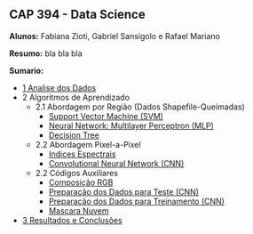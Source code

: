 ## CAP 394 - Data Science

**Alunos:** Fabiana Zioti, Gabriel Sansigolo e Rafael Mariano

**Resumo:** bla bla bla

**Sumario:**

* [1 Analise dos Dados](https://github.com/GSansigolo/CAP-240-394/blob/master/src/analise_dados/analise.ipynb)
* 2 Algoritmos de Aprendizado
    * 2.1 Abordagem por Região (Dados Shapefile-Queimadas)
        * [Support Vector Machine (SVM)](https://github.com/GSansigolo/CAP-240-394/blob/master/src/SVM/SVM.ipynb)
        * [Neural Network: Multilayer Perceptron (MLP)](https://github.com/GSansigolo/CAP-240-394/blob/master/src/MLP/data_science.ipynb)
        * [Decision Tree](https://github.com/GSansigolo/CAP-240-394/blob/master/src/Decision-Tree/decision_tree_sklearning.ipynb)
    * 2.2 Abordagem Pixel-a-Pixel 
        * [Indices Espectrais](https://github.com/GSansigolo/CAP-240-394/blob/master/src/landsat_8_object/NDVI-Difference.ipynb)
        * [Convolutional Neural Network (CNN)](https://github.com/GSansigolo/CAP-240-394/blob/master/src/MLP/data_science.ipynb) 
    * 2.2 Códigos Auxiliares
        * [Composição RGB](https://github.com/GSansigolo/CAP-240-394/blob/master/src/cut-areas/prepDataTest.ipynb)
        * [Preparação dos Dados para Teste (CNN)](https://github.com/GSansigolo/CAP-240-394/blob/master/src/cut-areas/prepDataTest.ipynb)
        * [Preparação dos Dados para Treinamento (CNN)](https://github.com/GSansigolo/CAP-240-394/blob/master/src/cut-areas/prepDataTrainQ.ipynb)
        * [Mascara Nuvem](https://github.com/GSansigolo/CAP-240-394/blob/master/src/cloud-mask/cloud-mask.ipynb)
* [3 Resultados e Conclusões](https://github.com/GSansigolo/CAP-240-394/blob/master/src/MLP/data_science.ipynb)

